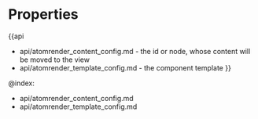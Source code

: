
Properties
==========

{{api
- api/atomrender_content_config.md - the id or node, whose content will be moved to the view
- api/atomrender_template_config.md - the component template
}}

@index:
- api/atomrender_content_config.md
- api/atomrender_template_config.md

